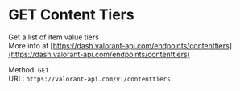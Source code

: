 # GET Content Tiers

Get a list of item value tiers  
More info at [https://dash.valorant-api.com/endpoints/contenttiers](https://dash.valorant-api.com/endpoints/contenttiers)  


Method: `GET`  
URL: `https://valorant-api.com/v1/contenttiers`  
